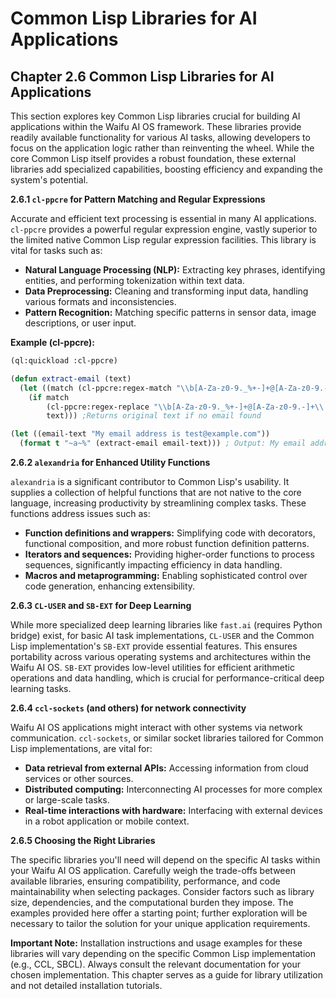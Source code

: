 # Common Lisp Libraries for AI Applications

## Chapter 2.6 Common Lisp Libraries for AI Applications

This section explores key Common Lisp libraries crucial for building AI applications within the Waifu AI OS framework.  These libraries provide readily available functionality for various AI tasks, allowing developers to focus on the application logic rather than reinventing the wheel.  While the core Common Lisp itself provides a robust foundation, these external libraries add specialized capabilities, boosting efficiency and expanding the system's potential.

**2.6.1  `cl-ppcre` for Pattern Matching and Regular Expressions**

Accurate and efficient text processing is essential in many AI applications.  `cl-ppcre` provides a powerful regular expression engine, vastly superior to the limited native Common Lisp regular expression facilities. This library is vital for tasks such as:

* **Natural Language Processing (NLP):** Extracting key phrases, identifying entities, and performing tokenization within text data.
* **Data Preprocessing:** Cleaning and transforming input data, handling various formats and inconsistencies.
* **Pattern Recognition:** Matching specific patterns in sensor data, image descriptions, or user input.

**Example (cl-ppcre):**

```lisp
(ql:quickload :cl-ppcre)

(defun extract-email (text)
  (let ((match (cl-ppcre:regex-match "\\b[A-Za-z0-9._%+-]+@[A-Za-z0-9.-]+\\.[A-Z|a-z]{2,}\\b" text)))
    (if match
        (cl-ppcre:regex-replace "\\b[A-Za-z0-9._%+-]+@[A-Za-z0-9.-]+\\.[A-Z|a-z]{2,}\\b" match "" text)
        text))) ;Returns original text if no email found

(let ((email-text "My email address is test@example.com"))
  (format t "~a~%" (extract-email email-text))) ; Output: My email address is 
```

**2.6.2  `alexandria` for Enhanced Utility Functions**

`alexandria` is a significant contributor to Common Lisp's usability. It supplies a collection of helpful functions that are not native to the core language, increasing productivity by streamlining complex tasks.  These functions address issues such as:

* **Function definitions and wrappers:** Simplifying code with decorators, functional composition, and more robust function definition patterns.
* **Iterators and sequences:** Providing higher-order functions to process sequences, significantly impacting efficiency in data handling.
* **Macros and metaprogramming:** Enabling sophisticated control over code generation, enhancing extensibility.

**2.6.3 `CL-USER` and `SB-EXT` for Deep Learning**

While more specialized deep learning libraries like `fast.ai` (requires Python bridge) exist, for basic AI task implementations, `CL-USER` and the Common Lisp implementation's `SB-EXT` provide essential features. This ensures portability across various operating systems and architectures within the Waifu AI OS.  `SB-EXT` provides low-level utilities for efficient arithmetic operations and data handling, which is crucial for performance-critical deep learning tasks.

**2.6.4  `ccl-sockets` (and others) for network connectivity**

Waifu AI OS applications might interact with other systems via network communication.  `ccl-sockets`, or similar socket libraries tailored for Common Lisp implementations, are vital for:

* **Data retrieval from external APIs:**  Accessing information from cloud services or other sources.
* **Distributed computing:** Interconnecting AI processes for more complex or large-scale tasks.
* **Real-time interactions with hardware:** Interfacing with external devices in a robot application or mobile context.

**2.6.5  Choosing the Right Libraries**

The specific libraries you'll need will depend on the specific AI tasks within your Waifu AI OS application. Carefully weigh the trade-offs between available libraries, ensuring compatibility, performance, and code maintainability when selecting packages.  Consider factors such as library size, dependencies, and the computational burden they impose.  The examples provided here offer a starting point; further exploration will be necessary to tailor the solution for your unique application requirements.


**Important Note:**  Installation instructions and usage examples for these libraries will vary depending on the specific Common Lisp implementation (e.g., CCL, SBCL).  Always consult the relevant documentation for your chosen implementation. This chapter serves as a guide for library utilization and not detailed installation tutorials.


<a id='chapter-2-7'></a>


